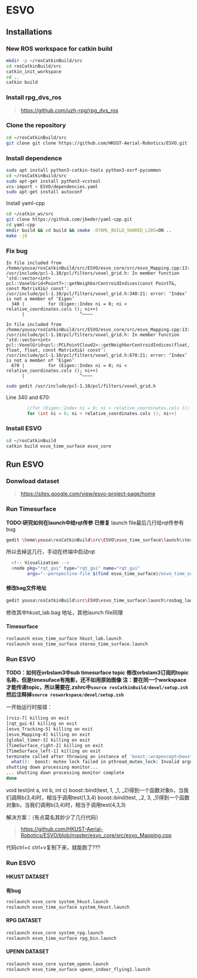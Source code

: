 # ESVO
## Installations
### New ROS workspace for catkin build
```bash
mkdir -p ~/rosCatkinBuild/src
cd rosCatkinBuild/src
catkin_init_workspace
cd ..
catkin build
```
### Install rpg_dvs_ros
>https://github.com/uzh-rpg/rpg_dvs_ros  

### Clone the repository
```bash
cd ~/rosCatkinBuild/src
git clone git clone https://github.com/HKUST-Aerial-Robotics/ESVO.git
```
### Install dependence
```bash
sudo apt install python3-catkin-tools python3-osrf-pycommon
cd ~/rosCatkinBuild/src
sudo apt-get install python3-vcstool
vcs-import < ESVO/dependencies.yaml
sudo apt-get install autoconf
```
Install yaml-cpp
```bash
cd ~/catkin_ws/src 
git clone https://github.com/jbeder/yaml-cpp.git
cd yaml-cpp
mkdir build && cd build && cmake -DYAML_BUILD_SHARED_LIBS=ON ..
make -j8
```
### Fix bug
```
In file included from /home/yousa/rosCatkinBuild/src/ESVO/esvo_core/src/esvo_Mapping.cpp:13:
/usr/include/pcl-1.10/pcl/filters/voxel_grid.h: In member function ‘std::vector<int> pcl::VoxelGrid<PointT>::getNeighborCentroidIndices(const PointT&, const MatrixXi&) const’:
/usr/include/pcl-1.10/pcl/filters/voxel_grid.h:340:21: error: ‘Index’ is not a member of ‘Eigen’
  340 |         for (Eigen::Index ni = 0; ni < relative_coordinates.cols (); ni++)
      |                     ^~~~~
```
```
In file included from /home/yousa/rosCatkinBuild/src/ESVO/esvo_core/src/esvo_Mapping.cpp:13:
/usr/include/pcl-1.10/pcl/filters/voxel_grid.h: In member function ‘std::vector<int> pcl::VoxelGrid<pcl::PCLPointCloud2>::getNeighborCentroidIndices(float, float, float, const MatrixXi&) const’:
/usr/include/pcl-1.10/pcl/filters/voxel_grid.h:670:21: error: ‘Index’ is not a member of ‘Eigen’
  670 |         for (Eigen::Index ni = 0; ni < relative_coordinates.cols (); ni++)
      |                     ^~~~~
```
```bash
sudo gedit /usr/include/pcl-1.10/pcl/filters/voxel_grid.h
```
Line 340 and 670:
```cpp
        //for (Eigen::Index ni = 0; ni < relative_coordinates.cols (); ni++)
        for (int ni = 0; ni < relative_coordinates.cols (); ni++)
```
### Install ESVO
```bash
cd ~/rosCatkinBuild
catkin build esvo_time_surface esvo_core
```

## Run ESVO

### Donwload dataset
>https://sites.google.com/view/esvo-project-page/home  

### Run Timesurface

**TODO:研究如何在launch中给rqt传参**
**已修复**
launch file最后几行给rqt传参有bug

```bash
gedit \home\yousa\rosCatkinBuild\src\ESVO\esvo_time_surface\launch\stereo_time_surface.launch
```
所以去掉这几行，手动在终端中启动rqt
```bash
  <!-- Visualization -->
  <node pkg="rqt_gui" type="rqt_gui" name="rqt_gui"
        args="--perspective-file $(find esvo_time_surface)/esvo_time_surface.perspective" />
```
#### 修改bag文件地址
```bash
gedit yousa\rosCatkinBuild\src\ESVO\esvo_time_surface\launch\rosbag_launcher\hkust\hkust_lab.launch
```
修改其中hkust_lab.bag 地址，其他launch file同理
#### Timesurface  
```bash
roslaunch esvo_time_surface hkust_lab.launch
roslaunch esvo_time_surface stereo_time_surface.launch
```
### Run ESVO

**TODO：如何在orbslam3中sub timesurface topic**
**修改orbslam3订阅的topic名称，但是timesuface有拖影，还不如用原始图像
注：要在同一个workspace才能传递topic，所以需要在.zshrc中`source rosCatkinBuild/devel/setup.zsh`  
然后注释掉`source rosworkspace/devel/setup.zsh`**

一开始运行时报错：
```bash
[rviz-7] killing on exit
[rqt_gui-6] killing on exit
[esvo_Tracking-5] killing on exit
[esvo_Mapping-4] killing on exit
[global_timer-3] killing on exit
[TimeSurface_right-2] killing on exit
[TimeSurface_left-1] killing on exit
terminate called after throwing an instance of 'boost::wrapexcept<boost::lock_error>'
  what():  boost: mutex lock failed in pthread_mutex_lock: Invalid argument
shutting down processing monitor...
... shutting down processing monitor complete
done
```

void test(int a, int b, int c)
boost::bind(test, 1, _1, _2)得到一个函数对象b，当我们调用b(3,4)时，相当于调用test(1,3,4)
boost::bind(test, _2, 3, _1)得到一个函数对象b，当我们调用b(3,4)时，相当于调用test(4,3,3)

解决方案：（有点莫名其妙少了几行代码）
>https://github.com/HKUST-Aerial-Robotics/ESVO/blob/master/esvo_core/src/esvo_Mapping.cpp  

代码ctrl+c ctrl+v复制下来，就能跑了???
### Run ESVO
#### HKUST DATASET 
**有bug**
```bash
roslaunch esvo_core system_hkust.launch
roslaunch esvo_time_surface system_hkust.launch
```
#### RPG DATASET
```bash
roslaunch esvo_core system_rpg.launch 
roslaunch esvo_time_surface rpg_bin.launch 
```
#### UPENN DATASET
```bash
roslaunch esvo_core system_upenn.launch
roslaunch esvo_time_surface upenn_indoor_flying1.launch
```


